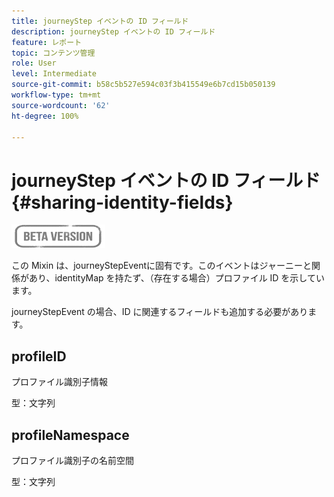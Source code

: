```yaml
---
title: journeyStep イベントの ID フィールド
description: journeyStep イベントの ID フィールド
feature: レポート
topic: コンテンツ管理
role: User
level: Intermediate
source-git-commit: b58c5b527e594c03f3b415549e6b7cd15b050139
workflow-type: tm+mt
source-wordcount: '62'
ht-degree: 100%

---
```


# journeyStep イベントの ID フィールド　{#sharing-identity-fields}

![](../assets/do-not-localize/badge.png)

この Mixin は、journeyStepEventに固有です。このイベントはジャーニーと関係があり、identityMap を持たず、（存在する場合）プロファイル ID を示しています。

journeyStepEvent の場合、ID に関連するフィールドも追加する必要があります。

## profileID

プロファイル識別子情報

型：文字列

## profileNamespace

プロファイル識別子の名前空間

型：文字列
